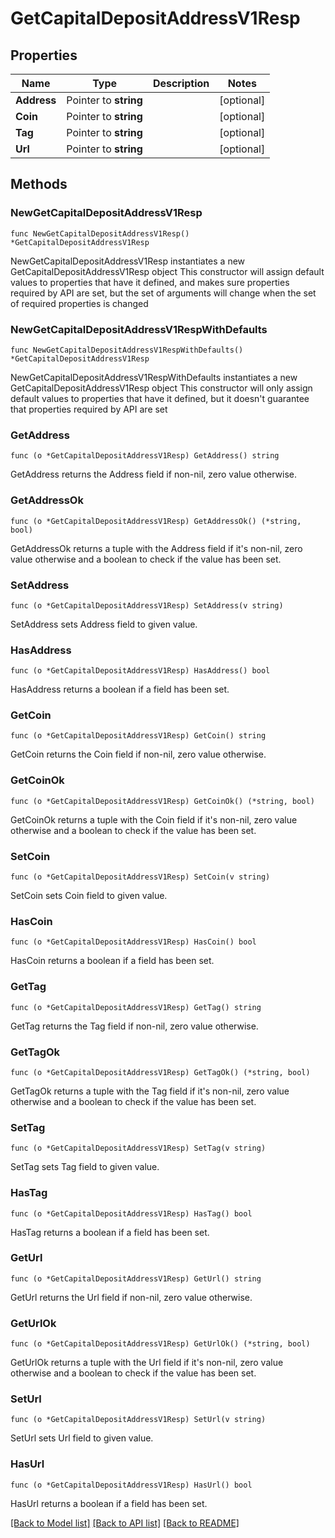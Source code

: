 # GetCapitalDepositAddressV1Resp

## Properties

Name | Type | Description | Notes
------------ | ------------- | ------------- | -------------
**Address** | Pointer to **string** |  | [optional] 
**Coin** | Pointer to **string** |  | [optional] 
**Tag** | Pointer to **string** |  | [optional] 
**Url** | Pointer to **string** |  | [optional] 

## Methods

### NewGetCapitalDepositAddressV1Resp

`func NewGetCapitalDepositAddressV1Resp() *GetCapitalDepositAddressV1Resp`

NewGetCapitalDepositAddressV1Resp instantiates a new GetCapitalDepositAddressV1Resp object
This constructor will assign default values to properties that have it defined,
and makes sure properties required by API are set, but the set of arguments
will change when the set of required properties is changed

### NewGetCapitalDepositAddressV1RespWithDefaults

`func NewGetCapitalDepositAddressV1RespWithDefaults() *GetCapitalDepositAddressV1Resp`

NewGetCapitalDepositAddressV1RespWithDefaults instantiates a new GetCapitalDepositAddressV1Resp object
This constructor will only assign default values to properties that have it defined,
but it doesn't guarantee that properties required by API are set

### GetAddress

`func (o *GetCapitalDepositAddressV1Resp) GetAddress() string`

GetAddress returns the Address field if non-nil, zero value otherwise.

### GetAddressOk

`func (o *GetCapitalDepositAddressV1Resp) GetAddressOk() (*string, bool)`

GetAddressOk returns a tuple with the Address field if it's non-nil, zero value otherwise
and a boolean to check if the value has been set.

### SetAddress

`func (o *GetCapitalDepositAddressV1Resp) SetAddress(v string)`

SetAddress sets Address field to given value.

### HasAddress

`func (o *GetCapitalDepositAddressV1Resp) HasAddress() bool`

HasAddress returns a boolean if a field has been set.

### GetCoin

`func (o *GetCapitalDepositAddressV1Resp) GetCoin() string`

GetCoin returns the Coin field if non-nil, zero value otherwise.

### GetCoinOk

`func (o *GetCapitalDepositAddressV1Resp) GetCoinOk() (*string, bool)`

GetCoinOk returns a tuple with the Coin field if it's non-nil, zero value otherwise
and a boolean to check if the value has been set.

### SetCoin

`func (o *GetCapitalDepositAddressV1Resp) SetCoin(v string)`

SetCoin sets Coin field to given value.

### HasCoin

`func (o *GetCapitalDepositAddressV1Resp) HasCoin() bool`

HasCoin returns a boolean if a field has been set.

### GetTag

`func (o *GetCapitalDepositAddressV1Resp) GetTag() string`

GetTag returns the Tag field if non-nil, zero value otherwise.

### GetTagOk

`func (o *GetCapitalDepositAddressV1Resp) GetTagOk() (*string, bool)`

GetTagOk returns a tuple with the Tag field if it's non-nil, zero value otherwise
and a boolean to check if the value has been set.

### SetTag

`func (o *GetCapitalDepositAddressV1Resp) SetTag(v string)`

SetTag sets Tag field to given value.

### HasTag

`func (o *GetCapitalDepositAddressV1Resp) HasTag() bool`

HasTag returns a boolean if a field has been set.

### GetUrl

`func (o *GetCapitalDepositAddressV1Resp) GetUrl() string`

GetUrl returns the Url field if non-nil, zero value otherwise.

### GetUrlOk

`func (o *GetCapitalDepositAddressV1Resp) GetUrlOk() (*string, bool)`

GetUrlOk returns a tuple with the Url field if it's non-nil, zero value otherwise
and a boolean to check if the value has been set.

### SetUrl

`func (o *GetCapitalDepositAddressV1Resp) SetUrl(v string)`

SetUrl sets Url field to given value.

### HasUrl

`func (o *GetCapitalDepositAddressV1Resp) HasUrl() bool`

HasUrl returns a boolean if a field has been set.


[[Back to Model list]](../README.md#documentation-for-models) [[Back to API list]](../README.md#documentation-for-api-endpoints) [[Back to README]](../README.md)


